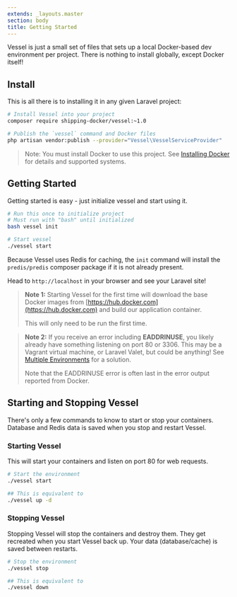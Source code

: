 ```yaml
---
extends: _layouts.master
section: body
title: Getting Started
---
```


<p class="intro">Vessel is just a small set of files that sets up a local Docker-based dev environment per project. There is nothing to install globally, except Docker itself!</p>

<a name="install" id="install"></a>
## Install

This is all there is to installing it in any given Laravel project:

```bash
# Install Vessel into your project
composer require shipping-docker/vessel:~1.0

# Publish the `vessel` command and Docker files
php artisan vendor:publish --provider="Vessel\VesselServiceProvider"
```

> Note: You must install Docker to use this project. See [Installing Docker](/docs/installing-docker) for details and supported systems.

<a name="getting-started" id="getting-started"></a>
## Getting Started

Getting started is easy - just initialize vessel and start using it.

```bash
# Run this once to initialize project
# Must run with "bash" until initialized
bash vessel init

# Start vessel
./vessel start
```

Because Vessel uses Redis for caching, the `init` command will install the `predis/predis` composer package if it is not already present.

Head to `http://localhost` in your browser and see your Laravel site!

> **Note 1:** Starting Vessel for the first time will download the base Docker images from [https://hub.docker.com](https://hub.docker.com) and build our application container.
> 
> This will only need to be run the first time.

> **Note 2:** If you receive an error including **EADDRINUSE**, you likely already have something listening on port 80 or 3306. This may be a Vagrant virtual machine, or Laravel Valet, but could be anything! See [Multiple Environments](/docs/everyday-usage#multiple-environments) for a solution.
> 
> Note that the EADDRINUSE error is often last in the error output reported from Docker.

<a name="start-stop" id="start-stop"></a>
## Starting and Stopping Vessel

There's only a few commands to know to start or stop your containers. Database and Redis data is saved when you stop and restart Vessel.

### Starting Vessel

This will start your containers and listen on port 80 for web requests.

```bash
# Start the environment
./vessel start

## This is equivalent to
./vessel up -d
```

### Stopping Vessel

Stopping Vessel will stop the containers and destroy them. They get recreated when you start Vessel back up. Your data (database/cache) is saved between restarts.

```bash
# Stop the environment
./vessel stop

## This is equivalent to
./vessel down
```


